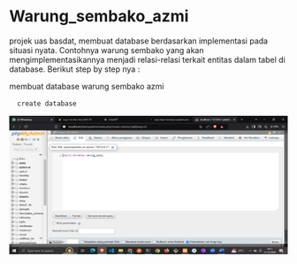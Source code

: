 # Warung_sembako_azmi

projek uas basdat, membuat database berdasarkan implementasi pada situasi nyata. Contohnya warung sembako yang akan mengimplementasikannya menjadi relasi-relasi terkait entitas dalam tabel di database. Berikut step by step nya :

membuat database warung sembako azmi

```bash
  create database
```

<img src="/img/create_db.png" width=100% height=250px>
